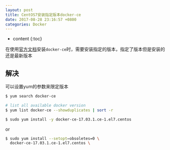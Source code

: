 ```yaml
---
layout: post
title: CentOS7安装指定版本docker-ce
date: 2017-08-28 23:16:57 +0800
categories: Docker
---
```


* content
{:toc}

在使用[官方文档](https://docs.docker.com/engine/installation/linux/docker-ce/centos/#install-using-the-repository)安装`docker-ce`时，需要安装指定的版本，指定了版本但是安装的还是最新版本




## 解决

可以设置yum的参数来限定版本

```bash
$ yum search docker-ce

# list all available docker version
$ yum list docker-ce --showduplicates | sort -r

$ sudo yum install -y docker-ce-17.03.1.ce-1.el7.centos
```

or

```bash
$ sudo yum install --setopt=obsoletes=0 \
  docker-ce-17.03.1.ce-1.el7.centos \
```